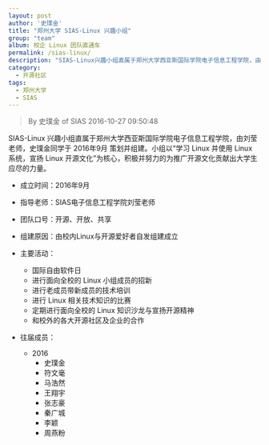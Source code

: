 ```yaml
---
layout: post
author: '史璞金'
title: "郑州大学 SIAS-Linux 兴趣小组"
group: "team"
album: 校企 Linux 团队直通车
permalink: /sias-linux/
description: "SIAS-Linux兴趣小组直属于郑州大学西亚斯国际学院电子信息工程学院，由刘莹老师，史璞金同学于2016年9月策划并组建。"
category:
  - 开源社区
tags:
  - 郑州大学
  - SIAS
---
```


> By 史璞金 of SIAS
> 2016-10-27 09:50:48

SIAS-Linux 兴趣小组直属于郑州大学西亚斯国际学院电子信息工程学院，由刘莹老师，史璞金同学于 2016年9月 策划并组建。小组以“学习 Linux 并使用 Linux 系统，宣扬 Linux 开源文化”为核心，积极并努力的为推广开源文化贡献出大学生应尽的力量。

* 成立时间：2016年9月
* 指导老师：SIAS电子信息工程学院刘莹老师
* 团队口号：开源、开放、共享
* 组建原因：由校内Linux与开源爱好者自发组建成立
* 主要活动：
    * 国际自由软件日
    * 进行面向全校的 Linux 小组成员的招新
    * 进行老成员带新成员的技术培训
    * 进行 Linux 相关技术知识的比赛
    * 定期进行面向全校的 Linux 知识沙龙与宣扬开源精神
    * 和校外的各大开源社区及企业的合作

* 往届成员：
    * 2016
        * 史璞金
        * 符文毫
        * 马浩然
        * 王翔宇
        * 张志豪
        * 秦广城
        * 李颖
        * 周燕粉
